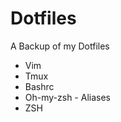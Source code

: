 Dotfiles
========

A Backup of my Dotfiles
  - Vim
  - Tmux
  - Bashrc
  - Oh-my-zsh - Aliases
  - ZSH

